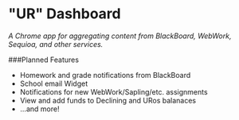 "UR" Dashboard
================

_A Chrome app for aggregating content from BlackBoard, WebWork, Sequioa, and other services._

###Planned Features
* Homework and grade notifications from BlackBoard
* School email Widget
* Notifications for new WebWork/Sapling/etc. assignments
* View and add funds to Declining and URos balanaces
* ...and more!
